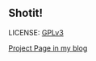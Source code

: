 Shotit!
-------
LICENSE: [GPLv3][1]

[Project Page in my blog][2]


  [1]: http://www.gnu.org/licenses/gpl-3.0.html
  [2]: http://tengattack.com/projects/shotit